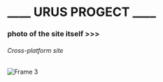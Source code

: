 # ____ URUS PROGECT ____ 
### photo of the site itself >>>
###### Cross-platform site
![Frame 3](https://github.com/user-attachments/assets/0f9a9069-ec2c-45a8-88d5-40ba9ef92bb2)

